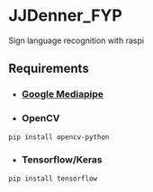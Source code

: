 # JJDenner_FYP
Sign language recognition with raspi

## Requirements
* ### [Google Mediapipe](https://google.github.io/mediapipe/getting_started/install.html)
* ### OpenCV
```bash
pip install opencv-python
```
* ### Tensorflow/Keras
```bash
pip install tensorflow
```
